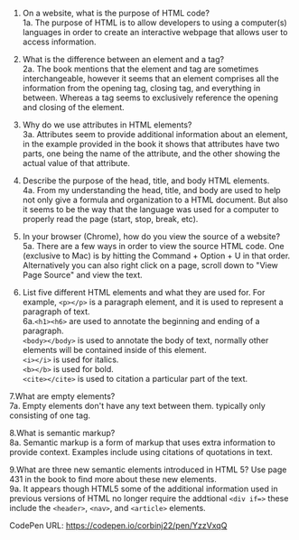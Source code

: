 1. On a website, what is the purpose of HTML code? <br />
  1a. The purpose of HTML is to allow developers to using a computer(s) languages in order to create an interactive webpage that allows user to access information.

2. What is the difference between an element and a tag? <br />
  2a. The book mentions that the element and tag are sometimes interchangeable, however it seems that an element comprises all the information from the opening tag, closing tag, and everything in between. Whereas a tag seems to exclusively reference the opening and closing of the element.

3. Why do we use attributes in HTML elements? <br />
  3a. Attributes seem to provide additional information about an element, in the example provided in the book it shows that attributes have two parts, one being the name of the attribute, and the other showing the actual value of that attribute.

4. Describe the purpose of the head, title, and body HTML elements. <br />
  4a. From my understanding the head, title, and body are used to help not only give a formula and organization to a HTML document. But also it seems to be the way that the language was used for a computer to properly read the page (start, stop, break, etc).

5. In your browser (Chrome), how do you view the source of a website? <br />
  5a. There are a few ways in order to view the source HTML code. One (exclusive to Mac) is by hitting the Command + Option + U in that order. Alternatively you can also right click on a page, scroll down to "View Page Source" and view the text.

6. List five different HTML elements and what they are used for. For example, `<p></p>` is a paragraph element, and it is used to represent a paragraph of text. <br />
  6a.`<h1><h6>` are used to annotate the beginning and ending of a paragraph. <br />
  `<body></body>` is used to annotate the body of text, normally other elements will be contained inside of this element. <br />
  `<i></i>` is used for italics. <br />
  `<b></b>` is used for bold. <br />
  `<cite></cite>` is used to citation a particular part of the text. <br />

7.What are empty elements? <br />
  7a. Empty elements don't have any text between them. typically only consisting of one tag.

8.What is semantic markup? <br />
  8a. Semantic markup is a form of markup that uses extra information to provide context. Examples include using citations of quotations in text.

9.What are three new semantic elements introduced in HTML 5? Use page 431 in the book to find more about these new elements. <br />
  9a. It appears though HTML5 some of the additional information used in previous versions of HTML no longer require the addtional `<div if=>` these include the `<header>`, `<nav>`, and `<article>` elements.


CodePen URL:
https://codepen.io/corbinj22/pen/YzzVxqQ
